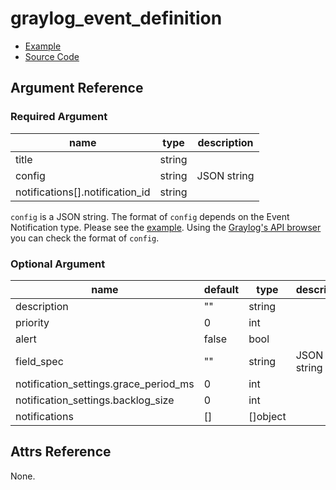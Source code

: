 # graylog_event_definition

* [Example](https://github.com/suzuki-shunsuke/go-graylog/blob/master/terraform/example/v0.12/event_definition.tf)
* [Source Code](https://github.com/suzuki-shunsuke/go-graylog/blob/master/terraform/graylog/resource_event_definition.go)

## Argument Reference

### Required Argument

name | type | description
--- | --- | ---
title | string |
config | string | JSON string
notifications[].notification_id | string |

`config` is a JSON string.
The format of `config` depends on the Event Notification type.
Please see the [example](https://github.com/suzuki-shunsuke/go-graylog/blob/master/terraform/example/v0.12/event_definition.tf).
Using the [Graylog's API browser](https://docs.graylog.org/en/3.1/pages/configuration/rest_api.html) you can check the format of `config`.

### Optional Argument

name | default | type | description
--- | --- | --- | ---
description | "" | string |
priority | 0 | int |
alert | false | bool |
field_spec | "" | string | JSON string
notification_settings.grace_period_ms | 0 | int |
notification_settings.backlog_size | 0 | int |
notifications | [] | []object |

## Attrs Reference

None.

